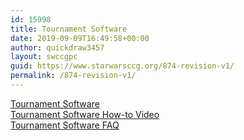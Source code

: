 ```yaml
---
id: 15998
title: Tournament Software
date: 2019-09-09T16:49:58+00:00
author: quickdraw3457
layout: swccgpc
guid: https://www.starwarsccg.org/874-revision-v1/
permalink: /874-revision-v1/
---
```

 

<a href="http://www.starwarsccg.org/wp/wp-content/plugins/swccg-tourny/sos.html" target="_blank" rel="noreferrer noopener" aria-label="Tournament Software (opens in a new tab)">Tournament Software</a>  
<a rel="noreferrer noopener" href="https://drive.google.com/file/d/0BxWtyy4KmAfic0JXcWtHZHVHUDA/view" target="_blank">Tournament Software How-to Video</a>  
<a rel="noreferrer noopener" href="https://docs.google.com/document/d/1HVAioufhey8fhfrlVhlv_Kxim1T1e8dbrz3Ia8JBFGo/" target="_blank">Tournament Software FAQ</a>